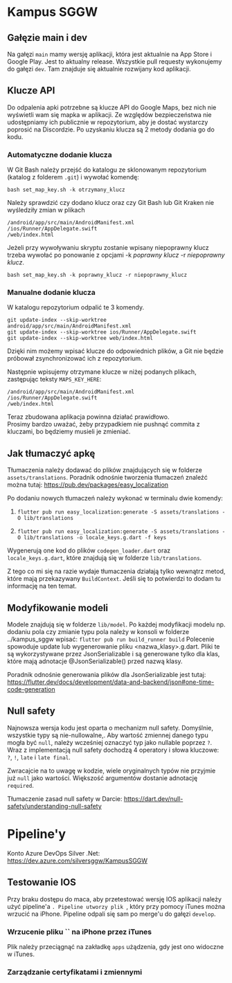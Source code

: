 # Kampus SGGW

## Gałęzie main i dev
Na gałęzi ```main``` mamy wersję aplikacji, która jest aktualnie na App Store i Google Play. Jest to aktualny release. Wszystkie pull requesty wykonujemy do gałęzi ```dev```. Tam znajduje się aktualnie rozwijany kod aplikacji.

## Klucze API
Do odpalenia apki potrzebne są klucze API do Google Maps, bez nich nie wyświetli wam się mapka w aplikacji. 
Ze względów bezpieczeństwa nie udostępniamy ich publicznie w repozytorium, aby je dostać wystarczy poprosić na Discordzie. Po uzyskaniu klucza są 2 metody dodania go do kodu.

### Automatyczne dodanie klucza
W Git Bash należy przejść do katalogu ze sklonowanym repozytorium (katalog z folderem `.git`) i wywołać komendę:
```
bash set_map_key.sh -k otrzymany_klucz
```
Należy sprawdzić czy dodano klucz oraz czy Git Bash lub Git Kraken nie wyśledziły zmian w plikach
```
/android/app/src/main/AndroidManifest.xml
/ios/Runner/AppDelegate.swift
/web/index.html
```
Jeżeli przy wywoływaniu skryptu zostanie wpisany niepoprawny klucz trzeba wywołać po ponowanie z opcjami -k *poprawny klucz* -r *niepoprawny klucz*.
```
bash set_map_key.sh -k poprawny_klucz -r niepoprawny_klucz
```

### Manualne dodanie klucza
W katalogu repozytorium odpalić te 3 komendy.
```
git update-index --skip-worktree android/app/src/main/AndroidManifest.xml
git update-index --skip-worktree ios/Runner/AppDelegate.swift
git update-index --skip-worktree web/index.html
```
Dzięki nim możemy wpisać klucze do odpowiednich plików, a Git nie będzie próbował zsynchronizować
ich z repozytorium.

Następnie wpisujemy otrzymane klucze w niżej podanych plikach, zastępując teksty `MAPS_KEY_HERE`:
```
/android/app/src/main/AndroidManifest.xml
/ios/Runner/AppDelegate.swift
/web/index.html
```
Teraz zbudowana aplikacja powinna działać prawidłowo.  
Prosimy bardzo uważać, żeby przypadkiem nie pushnąć commita z kluczami, bo będziemy musieli je zmieniać.

## Jak tłumaczyć apkę
Tłumaczenia należy dodawać do plików znajdujących się w folderze ```assets/translations```.
Poradnik odnośnie tworzenia tłumaczeń znaleźć można tutaj: https://pub.dev/packages/easy_localization

Po dodaniu nowych tłumaczeń należy wykonać w terminalu dwie komendy:

1) ```flutter pub run easy_localization:generate -S assets/translations -O lib/translations```

2) ```flutter pub run easy_localization:generate -S assets/translations -O lib/translations -o locale_keys.g.dart -f keys```

Wygenerują one kod do plików ```codegen_loader.dart``` oraz ```locale_keys.g.dart```, które znajdują się w folderze ```lib/translations```.

Z tego co mi się na razie wydaje tłumaczenia działają tylko wewnątrz metod, które mają przekazywany ```BuildContext```. Jeśli się to potwierdzi to dodam tu informację na ten temat.

## Modyfikowanie modeli
Modele znajdują się w folderze ```lib/model```.
Po każdej modyfikacji modelu np. dodaniu pola czy zmianie typu pola należy w konsoli w folderze ../kampus_sggw wpisać:
```flutter pub run build_runner build```
Polecenie spowoduje update lub wygenerowanie pliku <nazwa_klasy>.g.dart. Pliki te są wykorzystywane przez JsonSerializable i są generowane tylko dla klas, które mają adnotacje @JsonSerializable() przed nazwą klasy.

Poradnik odnośnie generowania plików dla JsonSerializable jest tutaj: https://flutter.dev/docs/development/data-and-backend/json#one-time-code-generation

## Null safety
Najnowsza wersja kodu jest oparta o mechanizm null safety. Domyślnie, wszystkie typy są nie-nullowalne,. Aby wartość zmiennej danego typu mogła być ```null```, należy wcześniej oznaczyć typ jako nullable poprzez ```?```. Wraz z implementacją null safety dochodzą 4 operatory i słowa kluczowe: ```?```, ```!```, ```late``` i ```late final```.

Zwracajcie na to uwagę w kodzie, wiele oryginalnych typów nie przyjmie już ```null``` jako wartości. Większość argumentów dostanie adnotację ```required```. 

Tłumaczenie zasad null safety w Darcie: https://dart.dev/null-safety/understanding-null-safety

# Pipeline'y
Konto Azure DevOps Silver .Net: https://dev.azure.com/silversggw/KampusSGGW

## Testowanie IOS
Przy braku dostępu do maca, aby przetestować wersję IOS aplikacji należy użyć pipeline'a ``. Pipeline utworzy plik ``, który przy pomocy iTunes można wrzucić na iPhone. Pipeline odpali się sam po merge'u do gałęzi `develop`.

### Wrzucenie pliku `` na iPhone przez iTunes
Plik należy przeciągnąć na zakładkę `apps` użądzenia, gdy jest ono widoczne w iTunes. 

### Zarządzanie certyfikatami i zmiennymi
